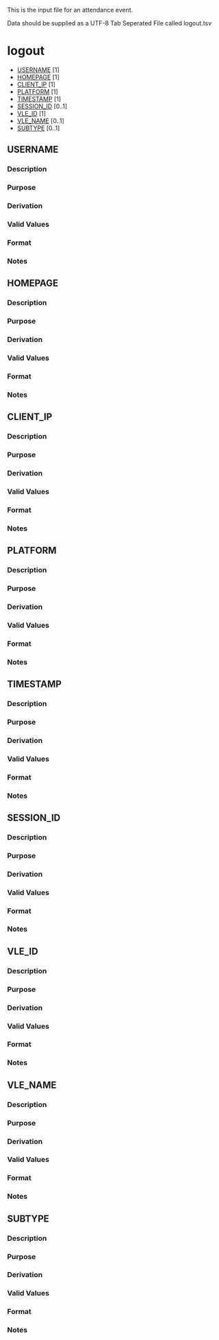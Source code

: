 This is the input file for an attendance event.

Data should be supplied as a UTF-8 Tab Seperated File called logout.tsv

# logout

* [USERNAME](#username) [1]
* [HOMEPAGE](#homepage) [1]
* [CLIENT_IP](#client_ip) [1]
* [PLATFORM](#platform) [1]
* [TIMESTAMP](#timestamp) [1]
* [SESSION_ID](#session_id) [0..1]
* [VLE_ID](#vle_id) [1]
* [VLE_NAME](#vle_name) [0..1]
* [SUBTYPE](#subtype) [0..1]

## USERNAME 
### Description
### Purpose
### Derivation
### Valid Values
### Format
### Notes

## HOMEPAGE 
### Description
### Purpose
### Derivation
### Valid Values
### Format
### Notes

## CLIENT_IP 
### Description
### Purpose
### Derivation
### Valid Values
### Format
### Notes

## PLATFORM 
### Description
### Purpose
### Derivation
### Valid Values
### Format
### Notes

## TIMESTAMP 
### Description
### Purpose
### Derivation
### Valid Values
### Format
### Notes

## SESSION_ID 
### Description
### Purpose
### Derivation
### Valid Values
### Format
### Notes

## VLE_ID 
### Description
### Purpose
### Derivation
### Valid Values
### Format
### Notes

## VLE_NAME 
### Description
### Purpose
### Derivation
### Valid Values
### Format
### Notes

## SUBTYPE 
### Description
### Purpose
### Derivation
### Valid Values
### Format
### Notes
